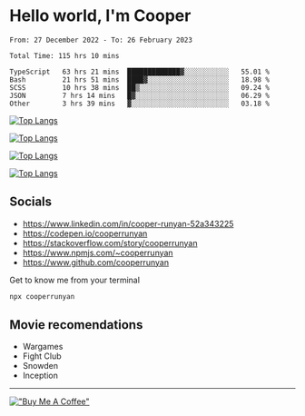 # Hello world, I'm Cooper

<!--START_SECTION:waka-->

```text
From: 27 December 2022 - To: 26 February 2023

Total Time: 115 hrs 10 mins

TypeScript   63 hrs 21 mins  █████████████▓░░░░░░░░░░░   55.01 %
Bash         21 hrs 51 mins  ████▓░░░░░░░░░░░░░░░░░░░░   18.98 %
SCSS         10 hrs 38 mins  ██▒░░░░░░░░░░░░░░░░░░░░░░   09.24 %
JSON         7 hrs 14 mins   █▓░░░░░░░░░░░░░░░░░░░░░░░   06.29 %
Other        3 hrs 39 mins   ▓░░░░░░░░░░░░░░░░░░░░░░░░   03.18 %
```

<!--END_SECTION:waka-->

[![Top Langs](https://github-readme-stats-git-masterrstaa-rickstaa.vercel.app/api?username=cooperrunyan&show_icons=true&border_color=555555&count_private=true&theme=github_dark&#gh-dark-mode-only)](https://github.com/anuraghazra/github-readme-stats#gh-dark-mode-only)

[![Top Langs](https://github-readme-stats-git-masterrstaa-rickstaa.vercel.app/api?username=cooperrunyan&show_icons=true&count_private=true&border_color=555555&theme=github_default&#gh-light-mode-only)](https://github.com/anuraghazra/github-readme-stats#gh-light-mode-only)

[![Top Langs](https://github-readme-stats-git-masterrstaa-rickstaa.vercel.app/api/top-langs/?username=cooperrunyan&show_icons=true&count_private=true&layout=compact&border_color=555555&theme=github_dark&#gh-dark-mode-only)](https://github.com/anuraghazra/github-readme-stats#gh-dark-mode-only)

[![Top Langs](https://github-readme-stats-git-masterrstaa-rickstaa.vercel.app/api/top-langs/?username=cooperrunyan&show_icons=true&count_private=true&layout=compact&border_color=555555&theme=github_default&#gh-light-mode-only)](https://github.com/anuraghazra/github-readme-stats#gh-light-mode-only)

## Socials

- https://www.linkedin.com/in/cooper-runyan-52a343225
- https://codepen.io/cooperrunyan
- https://stackoverflow.com/story/cooperrunyan
- https://www.npmjs.com/~cooperrunyan
- https://www.github.com/cooperrunyan

Get to know me from your terminal
```bash
npx cooperrunyan
```


## Movie recomendations

- Wargames
- Fight Club
- Snowden
- Inception

---

[!["Buy Me A Coffee"](https://www.buymeacoffee.com/assets/img/custom_images/orange_img.png)](https://www.buymeacoffee.com/cooperrunyanE)
